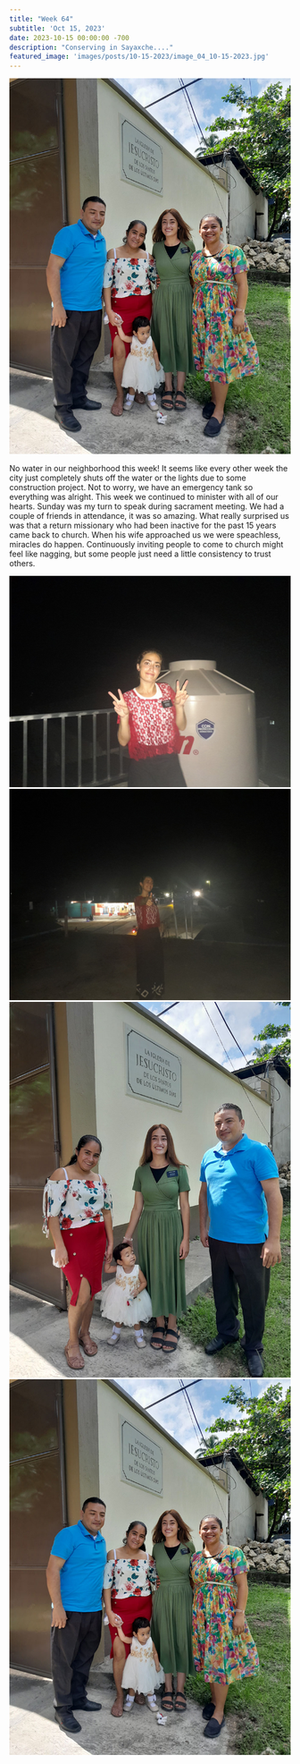 ```yaml
---
title: "Week 64"
subtitle: 'Oct 15, 2023'
date: 2023-10-15 00:00:00 -700
description: "Conserving in Sayaxche...."
featured_image: 'images/posts/10-15-2023/image_04_10-15-2023.jpg'
---
```

![](/images/posts/10-15-2023/image_04_10-15-2023.jpg)

No water in our neighborhood this week!  It seems like every other week the city just completely shuts off the water or the lights due to some construction project.  Not to worry, we have an emergency tank so everything was alright.  This week we continued to minister with all of our hearts.  Sunday was my turn to speak during sacrament meeting.  We had a couple of friends in attendance, it was so amazing.  What really surprised us was that a return missionary who had been inactive for the past 15 years came back to church.  When his wife approached us we were speachless, miracles do happen.  Continuously inviting people to come to church might feel like nagging, but some people just need a little consistency to trust others.

<div class="gallery" data-columns="2">
    <img src="/images/posts/10-15-2023/image_01_10-15-2023.jpg">
    <img src="/images/posts/10-15-2023/image_02_10-15-2023.jpg">
    <img src="/images/posts/10-15-2023/image_03_10-15-2023.jpg">
    <img src="/images/posts/10-15-2023/image_04_10-15-2023.jpg">
</div>